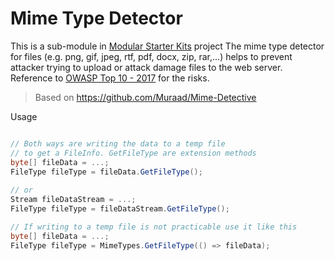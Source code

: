 # Mime Type Detector

This is a sub-module in [Modular Starter Kits](https://github.com/thangchung/modular-starter-kits) project
The mime type detector for files (e.g. png, gif, jpeg, rtf, pdf, docx, zip, rar,...) helps to prevent attacker trying to upload or attack damage files to the web server.
Reference to [OWASP Top 10 - 2017](https://www.owasp.org/index.php/Top_10-2017_Top_10) for the risks.

> Based on https://github.com/Muraad/Mime-Detective

Usage 

```csharp

// Both ways are writing the data to a temp file
// to get a FileInfo. GetFileType are extension methods
byte[] fileData = ...;
FileType fileType = fileData.GetFileType();
   
// or 
Stream fileDataStream = ...;
FileType fileType = fileDataStream.GetFileType();

// If writing to a temp file is not practicable use it like this
byte[] fileData = ...;
FileType fileType = MimeTypes.GetFileType(() => fileData);
   
```
